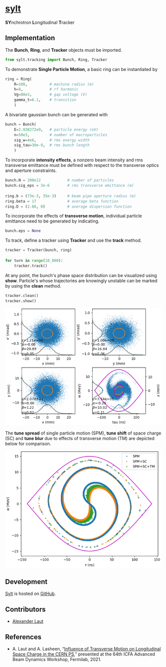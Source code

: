 # [sylt](https://alaut.github.io/sylt/)

**SY**nchrotron **L**ongitudinal **T**racker

## Implementation

The __Bunch__, __Ring__, and __Tracker__ objects must be imported.

```python
from sylt.tracking import Bunch, Ring, Tracker
```

To demonstrate __Single Particle Motion__, a basic ring can be instantiated by

```python
ring = Ring(
    R=100,          # machine radius (m)
    h=8,            # rf harmonic
    Vg=80e3,        # gap voltage (V)
    gamma_t=6.1,    # transition
    )
```

A bivariate gaussian bunch can be generated with

```python
bunch = Bunch(
    E=2.938272e9,   # particle energy (eV)
    n=50e3,         # number of macroparticles
    sig_w=4e6,      # rms energy width
    sig_tau=30e-9,  # rms bunch length
    )
```

To incorporate __intensity effects__, a nonzero beam intensity and rms transverse emittance must be defined with respect to the transverse optics and aperture constraints.

```python
bunch.N = 200e12            # number of particles
bunch.sig_eps = 3e-6        # rms transverse emittance (m)

ring.b = (73e-3, 35e-3)     # beam pipe aperture radius (m)
ring.beta = 17              # average beta function
ring.D = (2.66, 0)          # average dispersion function
```

To incorporate the effects of __transverse motion__, individual particle emittance need to be generated by indicating.

```python
bunch.eps = None
```

To track, define a tracker using __Tracker__ and use the __track__ method.

```python
tracker = Tracker(bunch, ring)

for turn in range(10_000):
    tracker.track()
```

At any point, the bunch's phase space distribution can be visualized using __show__. Particle's whose trajectories are knowingly unstable can be marked by using the __clean__ method.

```python
tracker.clean()
tracker.show()
```

![demo](./examples/figs/demo.png)

The __tune spread__ of single particle motion (SPM), __tune shift__ of space charge (SC) and __tune blur__ due to effects of transverse motion (TM) are depicted below for comparison.

![comparison](./examples/figs/comparison.png)

## Development

[Sylt](https://alaut.github.io/sylt/) is hosted on [GitHub](https://github.com/alaut/sylt).

## Contributors

- [Alexander Laut](https://alaut.github.io)

## References

- A. Laut and A. Lasheen, “[Influence of Transverse Motion on Longitudinal Space Charge in the CERN PS](https://drive.google.com/open?id=1AdkxdEvXXhXO1ewIXUXm31VhAgo93jxw&authuser=alexanderlaut%40gmail.com&usp=drive_fs),” presented at the 64th ICFA Advanced Beam Dynamics Workshop, Fermilab, 2021.

